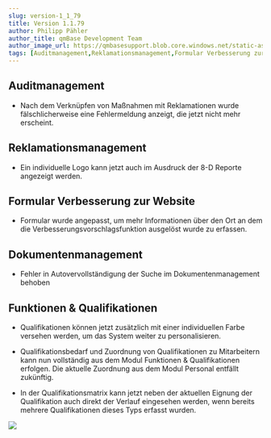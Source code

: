 ```yaml
---
slug: version-1_1_79
title: Version 1.1.79
author: Philipp Pähler
author_title: qmBase Development Team
author_image_url: https://qmbasesupport.blob.core.windows.net/static-assets/img/persons/paehler_round.png
tags: [Auditmanagement,Reklamationsmanagement,Formular Verbesserung zur Website,Dokumentenmanagement,Funktionen & Qualifikationen,Changelog]
---
```

## Auditmanagement

*   Nach dem Verknüpfen von Maßnahmen mit Reklamationen wurde fälschlicherweise eine Fehlermeldung anzeigt, die jetzt nicht mehr erscheint.

## Reklamationsmanagement

*   Ein individuelle Logo kann jetzt auch im Ausdruck der 8-D Reporte angezeigt werden.

## Formular Verbesserung zur Website

*   Formular wurde angepasst, um mehr Informationen über den Ort an dem die Verbesserungsvorschlagsfunktion ausgelöst wurde zu erfassen.

## Dokumentenmanagement

*   Fehler in Autovervollständigung der Suche im Dokumentenmanagement behoben

## Funktionen & Qualifikationen

*   Qualifikationen können jetzt zusätzlich mit einer individuellen Farbe versehen werden, um das System weiter zu personalisieren.

*   Qualifikationsbedarf und Zuordnung von Qualifikationen zu Mitarbeitern kann nun vollständig aus dem Modul Funktionen & Qualifikationen erfolgen. Die aktuelle Zuordnung aus dem Modul Personal entfällt zukünftig. 

*   In der Qualifikationsmatrix kann jetzt neben der aktuellen Eignung der Qualifikation auch direkt der Verlauf eingesehen werden, wenn bereits mehrere Qualifikationen dieses Typs erfasst wurden.

![](https://caqadmin.blob.core.windows.net/releasenotes/64-images/mceclip0.png)